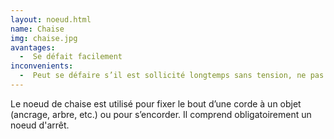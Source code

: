 ```yaml
---
layout: noeud.html
name: Chaise
img: chaise.jpg
avantages:
  -  Se défait facilement
inconvenients:
  -  Peut se défaire s’il est sollicité longtemps sans tension, ne pas l’utiliser pour s’encorder en grande voie
---
```

Le noeud de chaise est utilisé pour fixer le bout d’une corde à un objet (ancrage, arbre, etc.) ou pour s’encorder.
Il comprend obligatoirement un noeud d'arrêt.
